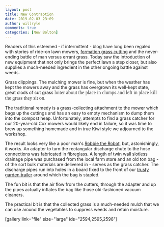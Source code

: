 ```yaml
---
layout: post
title: New Contraption
date: 2019-02-03 23:09
author: willryle
comments: true
categories: [New Bolton]
---
```

Readers of this esteemed - if intermittent - blog have long been regaled with stories of ride-on lawn mowers, <a href="https://willryle.wordpress.com/2014/12/07/mid-week-mower-madness/" target="_blank" rel="noopener">formation grass cutting</a> and the never-ending battle of man versus errant grass. Today saw the introduction of new equipment that not only brings the perfect lawn a step closer, but also supplies a much-needed ingredient in the other ongoing battle against weeds.

<!--more-->Grass clippings. The mulching mower is fine, but when the weather has kept the mowers away and the grass has overgrown its well-kept state, great clods of cut grass<span style="display:inline !important;float:none;background-color:transparent;color:#444444;font-family:Georgia, 'Bitstream Charter', serif;font-size:16px;font-style:normal;font-variant:normal;font-weight:400;letter-spacing:normal;orphans:2;text-align:left;text-decoration:none;text-indent:0;text-transform:none;white-space:normal;word-spacing:0;"> loiter about the place in clumps and left in place kill the grass they sit on. </span><b></b><i></i><u></u><span style="text-decoration:line-through;"></span>

The traditional remedy is a grass-collecting attachment to the mower which bags up the cuttings and has an easy to empty mechanism to dump them into the compost heap. Unfortunately, attempts to find a grass catcher for our 20-year-old Cox mowers would likely end in failure, so it was time to brew up something homemade and in true Kiwi style we adjourned to the workshop.

The result looks very like a poor man's <a href="https://duckduckgo.com/?q=robbie+the+robot&amp;t=hk&amp;iax=images&amp;ia=images">Robbie the Robot</a>, but, astonishingly, it works. An adapter to turn the rectangular discharge chute to the hose connections was fabricated in fibreglass. A length of twin wall slotless drainage pipe was purchased from the local farm store and an old ton bag - of the sort bulk materials are delivered in - serves as the grass catcher. The discharge pipes run into holes in a board fixed to the front of our <a href="https://willryle.wordpress.com/2018/04/08/new-equipment/" target="_blank" rel="noopener">trusty garden trailer</a> around which the bag is stapled.

The fun bit is that the air flow from the cutters, through the adapter and up the pipes actually inflates the bag like those old-fashioned vacuum cleaners.

The practical bit is that the collected grass is a much-needed mulch that we can use around the vegetables to suppress weeds and retain moisture.

[gallery link="file" size="large" ids="2594,2595,2596"]
